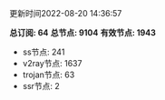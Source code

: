 更新时间2022-08-20 14:36:57

**总订阅: 64**
**总节点: 9104**
**有效节点: 1943**
- ss节点: 241
- v2ray节点: 1637
- trojan节点: 63
- ssr节点: 2

